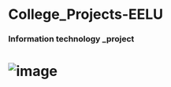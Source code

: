 # College_Projects-EELU
### Information technology _project
# ![image](https://github.com/user-attachments/assets/0bc8aded-8e4a-4deb-a825-62425f22d1c6)

